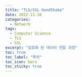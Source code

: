 ```yaml
---
title: "TLS/SSL HandShake"
date: 2022-11-18
categories:
  - Network
tags:
  - Computer Science
  - TLS
  - SSL
excerpt: "암호화 된 데이터 전달 과정"
toc: true
toc_label: "목차"
toc_icon: bars
toc_sticky: true
---
```


